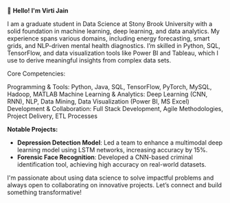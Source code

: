 👋 **Hello! I'm Virti Jain**

I am a graduate student in Data Science at Stony Brook University with a solid foundation in machine learning, deep learning, and data analytics. My experience spans various domains, including energy forecasting, smart grids, and NLP-driven mental health diagnostics. I’m skilled in Python, SQL, TensorFlow, and data visualization tools like Power BI and Tableau, which I use to derive meaningful insights from complex data sets. 

Core Competencies:

Programming & Tools: Python, Java, SQL, TensorFlow, PyTorch, MySQL, Hadoop, MATLAB
Machine Learning & Analytics: Deep Learning (CNN, RNN), NLP, Data Mining, Data Visualization (Power BI, MS Excel)
Development & Collaboration: Full Stack Development, Agile Methodologies, Project Delivery, ETL Processes

**Notable Projects:**
- **Depression Detection Model**: Led a team to enhance a multimodal deep learning model using LSTM networks, increasing accuracy by 15%.
- **Forensic Face Recognition**: Developed a CNN-based criminal identification tool, achieving high accuracy on real-world datasets.

I'm passionate about using data science to solve impactful problems and always open to collaborating on innovative projects. Let’s connect and build something transformative!
